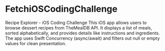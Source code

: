 # FetchiOSCodingChallenge
Recipe Explorer - iOS Coding Challenge  This iOS app allows users to browse dessert recipes from TheMealDB API. It displays a list of meals, sorted alphabetically, and provides details like instructions and ingredients. The app uses Swift Concurrency (async/await) and filters out null or empty values for clean presentation.

